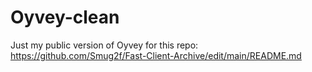 # Oyvey-clean
Just my public version of Oyvey for this repo: https://github.com/Smug2f/Fast-Client-Archive/edit/main/README.md
